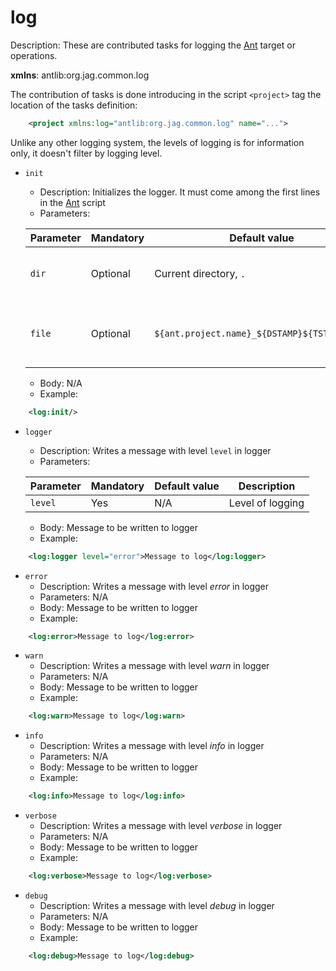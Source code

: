 [Ant]: https://ant.apache.org

# log

Description: These are contributed tasks for logging the [Ant] target or operations.

**xmlns**: antlib:org.jag.common.log

The contribution of tasks is done introducing in the script `<project>` tag
the location of the tasks definition:

```xml
	<project xmlns:log="antlib:org.jag.common.log" name="...">
```

Unlike any other logging system, the levels of logging is for information only, it doesn't filter
by logging level.

* `init`
	* Description: Initializes the logger. It must come among the first lines in the [Ant] script
	* Parameters:

	Parameter | Mandatory | Default value | Description
	--- | --- | --- | ---
	`dir` | Optional | Current directory, `.` |  Directory where to write the logs to.
	`file` | Optional | `${ant.project.name}_${DSTAMP}${TSTAMP}.log` | Log file where to write the log entries to.

	* Body: N/A
	* Example:

```xml
	<log:init/>
```

* `logger`
	* Description: Writes a message with level `level` in logger
	* Parameters:

	Parameter | Mandatory | Default value | Description
	--- | --- | --- | ---
	`level` | Yes | N/A | Level of logging

	* Body: Message to be written to logger
	* Example:

```xml
	<log:logger level="error">Message to log</log:logger>
```

* `error`
	* Description: Writes a message with level _error_ in logger
	* Parameters: N/A
	* Body: Message to be written to logger
	* Example:

```xml
	<log:error>Message to log</log:error>
```
		
* `warn`
	* Description: Writes a message with level _warn_ in logger
	* Parameters: N/A
	* Body: Message to be written to logger
	* Example:

```xml	
	<log:warn>Message to log</log:warn>
```

* `info`
	* Description: Writes a message with level _info_ in logger
	* Parameters: N/A
	* Body: Message to be written to logger
	* Example:

```xml	
	<log:info>Message to log</log:info>
```
		
* `verbose`
	* Description: Writes a message with level _verbose_ in logger
	* Parameters: N/A
	* Body: Message to be written to logger
	* Example:

```xml
	<log:verbose>Message to log</log:verbose>
```
		
* `debug`
	* Description: Writes a message with level _debug_ in logger
	* Parameters: N/A
	* Body: Message to be written to logger
	* Example:

```xml
	<log:debug>Message to log</log:debug>
```
